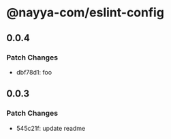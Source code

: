 # @nayya-com/eslint-config

## 0.0.4

### Patch Changes

- dbf78d1: foo

## 0.0.3

### Patch Changes

- 545c21f: update readme
